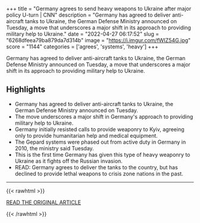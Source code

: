 +++
title = "Germany agrees to send heavy weapons to Ukraine after major policy U-turn | CNN"
description = "Germany has agreed to deliver anti-aircraft tanks to Ukraine, the German Defense Ministry announced on Tuesday, a move that underscores a major shift in its approach to providing military help to Ukraine."
date = "2022-04-27 06:17:52"
slug = "6268dfeea79ba879da7d314b"
image = "https://i.imgur.com/fWIZ54G.jpg"
score = "1144"
categories = ['agrees', 'systems', 'heavy']
+++

Germany has agreed to deliver anti-aircraft tanks to Ukraine, the German Defense Ministry announced on Tuesday, a move that underscores a major shift in its approach to providing military help to Ukraine.

## Highlights

- Germany has agreed to deliver anti-aircraft tanks to Ukraine, the German Defense Ministry announced on Tuesday.
- The move underscores a major shift in Germany's approach to providing military help to Ukraine.
- Germany initially resisted calls to provide weaponry to Kyiv, agreeing only to provide humanitarian help and medical equipment.
- The Gepard systems were phased out from active duty in Germany in 2010, the ministry said Tuesday.
- This is the first time Germany has given this type of heavy weaponry to Ukraine as it fights off the Russian invasion.
- READ: Germany agrees to deliver the tanks to the country, but has declined to provide lethal weapons to crisis zone nations in the past.

---

{{< rawhtml >}}
  <p class="article-category">
    <a target="_blank" href="https://www.cnn.com/2022/04/26/europe/germany-weapons-ukraine-intl/index.html">READ THE ORIGINAL ARTICLE</a>
  </p>
{{< /rawhtml >}}
